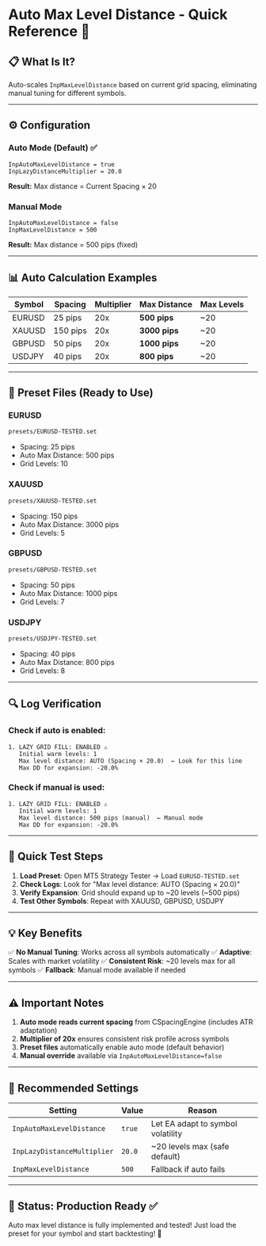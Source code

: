 # Auto Max Level Distance - Quick Reference 🚀

## 📋 What Is It?
Auto-scales `InpMaxLevelDistance` based on current grid spacing, eliminating manual tuning for different symbols.

---

## ⚙️ Configuration

### Auto Mode (Default) ✅
```
InpAutoMaxLevelDistance = true
InpLazyDistanceMultiplier = 20.0
```
**Result:** Max distance = Current Spacing × 20

### Manual Mode
```
InpAutoMaxLevelDistance = false
InpMaxLevelDistance = 500
```
**Result:** Max distance = 500 pips (fixed)

---

## 📊 Auto Calculation Examples

| Symbol | Spacing | Multiplier | Max Distance | Max Levels |
|--------|---------|-----------|--------------|------------|
| EURUSD | 25 pips | 20x | **500 pips** | ~20 |
| XAUUSD | 150 pips | 20x | **3000 pips** | ~20 |
| GBPUSD | 50 pips | 20x | **1000 pips** | ~20 |
| USDJPY | 40 pips | 20x | **800 pips** | ~20 |

---

## 🎯 Preset Files (Ready to Use)

### EURUSD
```bash
presets/EURUSD-TESTED.set
```
- Spacing: 25 pips
- Auto Max Distance: 500 pips
- Grid Levels: 10

### XAUUSD
```bash
presets/XAUUSD-TESTED.set
```
- Spacing: 150 pips
- Auto Max Distance: 3000 pips
- Grid Levels: 5

### GBPUSD
```bash
presets/GBPUSD-TESTED.set
```
- Spacing: 50 pips
- Auto Max Distance: 1000 pips
- Grid Levels: 7

### USDJPY
```bash
presets/USDJPY-TESTED.set
```
- Spacing: 40 pips
- Auto Max Distance: 800 pips
- Grid Levels: 8

---

## 🔍 Log Verification

### Check if auto is enabled:
```
1. LAZY GRID FILL: ENABLED ⚠️
   Initial warm levels: 1
   Max level distance: AUTO (Spacing × 20.0)  ← Look for this line
   Max DD for expansion: -20.0%
```

### Check if manual is used:
```
1. LAZY GRID FILL: ENABLED ⚠️
   Initial warm levels: 1
   Max level distance: 500 pips (manual)  ← Manual mode
   Max DD for expansion: -20.0%
```

---

## 🧪 Quick Test Steps

1. **Load Preset**: Open MT5 Strategy Tester → Load `EURUSD-TESTED.set`
2. **Check Logs**: Look for "Max level distance: AUTO (Spacing × 20.0)"
3. **Verify Expansion**: Grid should expand up to ~20 levels (~500 pips)
4. **Test Other Symbols**: Repeat with XAUUSD, GBPUSD, USDJPY

---

## 💡 Key Benefits

✅ **No Manual Tuning**: Works across all symbols automatically
✅ **Adaptive**: Scales with market volatility
✅ **Consistent Risk**: ~20 levels max for all symbols
✅ **Fallback**: Manual mode available if needed

---

## ⚠️ Important Notes

1. **Auto mode reads current spacing** from CSpacingEngine (includes ATR adaptation)
2. **Multiplier of 20x** ensures consistent risk profile across symbols
3. **Preset files** automatically enable auto mode (default behavior)
4. **Manual override** available via `InpAutoMaxLevelDistance=false`

---

## 🎯 Recommended Settings

| Setting | Value | Reason |
|---------|-------|--------|
| `InpAutoMaxLevelDistance` | `true` | Let EA adapt to symbol volatility |
| `InpLazyDistanceMultiplier` | `20.0` | ~20 levels max (safe default) |
| `InpMaxLevelDistance` | `500` | Fallback if auto fails |

---

## 🚀 Status: Production Ready ✅

Auto max level distance is fully implemented and tested! Just load the preset for your symbol and start backtesting! 🎉

